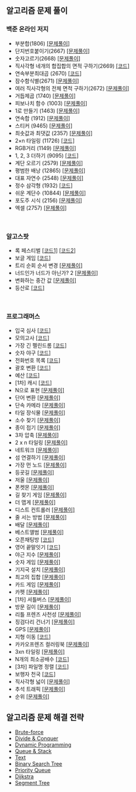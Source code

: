 ## 알고리즘 문제 풀이

### 백준 온라인 저지

-   부분합(1806) [[문제풀이]](./problems/src/baekjoon/p1806/Solution.md)
-   단지번호붙이기(2667) [[문제풀이]](./problems/src/baekjoon/p2667/Solution.md)
-   숫자고르기(2668) [[문제풀이]](./problems/src/baekjoon/p2668/Solution.md)
-   직사각형 네개의 합집합의 면적 구하기(2669) [[코드]](./problems/src/baekjoon/p2669/Main.java)
-   연속부분최대곱 (2670) [[코드]](./problems/src/baekjoon/p2670/Main.java)
-   잠수함식별(2671) [[문제풀이]](./problems/src/baekjoon/p2671/Solution.md)
-   여러 직사각형의 전체 면적 구하기(2672) [[문제풀이]](./problems/src/baekjoon/p2672/Solution.md)
-   거듭제곱 (1740) [[문제풀이]](./problems/src/baekjoon/p1740/Solution.md)
-   피보나치 함수 (1003) [[문제풀이]](./problems/src/baekjoon/p1003/Solution.md)
-   1로 만들기 (1463) [[문제풀이]](./problems/src/baekjoon/p1463/Solution.md)
-   연속합 (1912) [[문제풀이]](./problems/src/baekjoon/p1912/Solution.md)
-   스티커 (9465) [[문제풀이]](./problems/src/baekjoon/p9465/Solution.md)
-   최솟값과 최댓값 (2357) [[문제풀이]](./problems/src/baekjoon/p2357/Solution.md)
-   2×n 타일링 (11726) [[코드]](./problems/src/baekjoon/p11726/Main.java)
-   RGB거리 (1149) [[문제풀이]](./problems/src/baekjoon/p1149/Solution.md)
-   1, 2, 3 더하기 (9095) [[코드]](./problems/src/baekjoon/p9095/Main.java)
-   계단 오르기 (2579) [[문제풀이]](./problems/src/baekjoon/p2579/Solution.md)
-   평범한 배낭 (12865) [[문제풀이]](./problems/src/baekjoon/p12865/Solution.md)
-   대표 자연수 (2548) [[문제풀이]](./problems/src/baekjoon/p2548/Solution.md)
-   정수 삼각형 (1932) [[코드]](./problems/src/baekjoon/p1932/Main.java)
-   쉬운 계단수 (10844) [[문제풀이]](./problems/src/baekjoon/p10844/Solution.md)
-   포도주 시식 (2156) [[문제풀이]](./problems/src/baekjoon/p2156/Solution.md)
-   엑셀 (2757) [[문제풀이]](./problems/src/baekjoon/p2757/Solution.md)

​    

### 알고스팟

-   록 페스티벌 [[코드1]](./problems/src/algospot/FESTIVAL/Main.java) [[코드2]](./problems/src/algospot/FESTIVAL/Main2.java)
-   보글 게임 [[코드]](./problems/src/algospot/BOGGLE/Main.java)
-   트리 순회 순서 변경 [[문제풀이]](./problems/src/algospot/TRAVERSAL/Solution.md)
-   너드인가 너드가 아닌가? 2 [[문제풀이]](./problems/src/algospot/NERD2/Solution.md)
-   변화하는 중간 값 [[문제풀이]](./problems/src/algospot/RUNNINGMEDIAN/Solution.md)
-   등산로 [[코드]](./problems/src/algospot/MORDOR/Main.java)

​    

### 프로그래머스

-   입국 심사 [[코드]](./problems/src/programmers/immigrationExamination/Solution.java)
-   모의고사 [[코드]](./problems/src/programmers/mockTest1/Solution.java)
-   가장 긴 펠린드롬 [[코드]](./problems/src/programmers/longestPalindrome/Solution.java)
-   숫자 야구 [[코드]](./problems/src/programmers/numberBaseball/Solution.java)
-   전화번호 목록 [[코드]](./problems/src/programmers/phoneNumberList/Main.java)
-   괄호 변환 [[코드]](./problems/src/programmers/convertParentheses/Solution.java)
-   예산 [[코드]](./problems/src/programmers/budget/Solution.java)
-   \[1차\] 캐시 [[코드]](./problems/src/programmers/cache1/Solution.java)
-   N으로 표현 [[문제풀이]](./problems/src/programmers/expressionN/Solution.md)
-   단어 변환 [[문제풀이]](./problems/src/programmers/wordConversation/Solution.md)
-   단속 카메라 [[문제풀이]](./problems/src/programmers/IntermittentCamera/Solution.md)
-   타일 장식물 [[문제풀이]](./problems/src/programmers/tileOrnaments/Solution.md)
-   소수 찾기 [[문제풀이]](./problems/src/programmers/findingPrimeNumber/Solution.md)
-   종이 접기 [[문제풀이]](./problems/src/programmers/origami/Solution.md)
-   3차 압축 [[문제풀이]](./problems/src/programmers/compression3/Solution.md)
-   2 x n 타일링 [[문제풀이]](./problems/src/programmers/twoNTiling/Solution.md)
-   네트워크 [[문제풀이]](./problems/src/programmers/network/Solution.md)
-   섬 연결하기 [[문제풀이]](./problems/src/programmers/connectingIslands/Solution.md)
-   가장 먼 노드 [[문제풀이]](./problems/src/programmers/theFarestNode/Solution.md)
-   등굣길 [[문제풀이]](./problems/src/programmers/schoolWay/Solution.md)
-   저울 [[문제풀이]](./problems/src/programmers/scale/Solution.md)
-   폰켓몬 [[문제풀이]](./problems/src/programmers/ponketmon/Solution.md)
-   길 찾기 게임 [[문제풀이]](./problems/src/programmers/wayFindingGames/Solution.md)
-   더 맵게 [[문제풀이]](./problems/src/programmers/moreSpicy/Solution.md)
-   디스트 컨트롤러 [[문제풀이]](./problems/src/programmers/diskController/Solution.md)
-   줄 서는 방법 [[문제풀이]](./problems/src/programmers/howToLineUp/Solution.md)
-   배달 [[문제풀이]](./problems/src/programmers/delivery/Solution.md)
-   베스트앨범 [[문제풀이]](./problems/src/programmers/bestAlbum/Solution.md)
-   오픈채팅방 [[코드]](./problems/src/programmers/openChattingRoom/Solution.java)
-   영어 끝말잇기 [[코드]](./problems/src/programmers/englishWordChain/Solution.java)
-   야근 지수 [[문제풀이]](./problems/src/programmers/nightWork/Solution.md)
-   숫자 게임 [[문제풀이]](./problems/src/programmers/numberGame/Solution.md)
-   기지국 설치 [[문제풀이]](./problems/src/programmers/baseStationInstallation/Solution.md)
-   최고의 집합 [[문제풀이]](./problems/src/programmers/theBestSet/Solution.md)
-   카드 게임 [[문제풀이]](./problems/src/programmers/cardGame/Solution.md)
-   카펫 [[문제풀이]](./problems/src/programmers/carpet/Solution.md)
-   \[1차\] 셔틀버스 [[문제풀이]](./problems/src/programmers/shuttleBus/Solution.md)
-   방문 길이 [[문제풀이]](./problems/src/programmers/visitingLength/Solution.md)
-   리틀 프렌즈 사천성 [[문제풀이]](./problems/src/programmers/littleFriendsSachunsung/Solution.md)
-   징검다리 건너기 [[문제풀이]](./problems/src/programmers/crossingSteppingStones/Solution.md)
-   GPS [[문제풀이]](./problems/src/programmers/GPS/Solution.md)
-   지형 이동 [[코드]](./problems/src/programmers/terrainMovement/Solution2.java)
-   카카오프렌즈 컬러링북 [[문제풀이]](./problems/src/programmers/coloringBook/Solution.md)
-   3xn 타일링 [[문제풀이]](./problems/src/programmers/threeNTiling/Solution.md)
-   N개의 최소공배수 [[코드]](./problems/src/programmers/leastCommonMultipleOfNValue/Solution.java)
-   \[3차\] 파일명 정렬 [[코드]](./problems/src/programmers/fileNameSort/Solution.java)
-   보행자 천국 [[코드]](./problems/src/programmers/walkerHeaven/Solution.java)
-   직사각형 넓이 [[문제풀이]](./problems/src/programmers/rectangleArea/Solution.md)
-   추석 트래픽 [[문제풀이]](./problems/src/programmers/chuseokTraffic/Solution.md)
-   순위 [[문제풀이]](./problems/src/programmers/rank/Solution.md)

## 알고리즘 문제 해결 전략

-   [Brute-force](./AlgorithmicProblemSolvingStrategies/ch6/ch6.md)
-   [Divide & Conquer](./AlgorithmicProblemSolvingStrategies/ch7/ch7.md)
-   [Dynamic Programming](./AlgorithmicProblemSolvingStrategies/ch8/ch8.md)
-   [Queue & Stack](./AlgorithmicProblemSolvingStrategies/ch19/ch19.md)
-   [Text](./AlgorithmicProblemSolvingStrategies/ch20/ch20.md)
-   [Binary Search Tree](./AlgorithmicProblemSolvingStrategies/ch22/ch22.md)
-   [Priority Queue](./AlgorithmicProblemSolvingStrategies/ch23/ch23.md)
-   [Dijkstra](./AlgorithmicProblemSolvingStrategies/ch30/dijkstra.md)
-   [Segment Tree](./AlgorithmicProblemSolvingStrategies/ch24/ch24.md)
